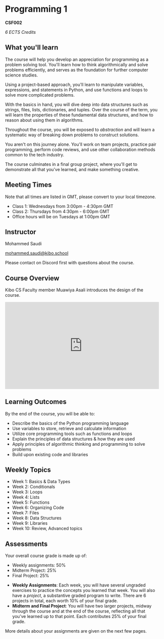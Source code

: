 # Programming 1

**CSF002**

_6 ECTS Credits_

## What you'll learn

The course will help you develop an appreciation for programming as a problem
solving tool. You'll learn how to think algorithmically and solve problems
efficiently, and serves as the foundation for further computer science studies.

Using a project-based approach, you'll learn to manipulate variables,
expressions, and statements in Python, and use functions and loops to solve more
complicated problems.

With the basics in hand, you will dive deep into data structures such as strings,
files, lists, dictionaries, and tuples. Over the course of the term, you will
learn the properties of these fundamental data structures, and how to reason
about using them in algorithms.

Throughout the course, you will be exposed to _abstraction_ and will learn a
systematic way of breaking down problems to construct solutions.

You aren't on this journey alone. You'll work on team projects, practice pair
programming, perform code reviews, and use other collaboration methods common to
the tech industry.

The course culminates in a final group project, where you'll get to demonstrate
all that you've learned, and make something creative.

## Meeting Times

Note that all times are listed in GMT, please convert to your local timezone.

* Class 1: Wednesdays from 3:00pm - 4:30pm GMT
* Class 2: Thursdays from 4:30pm - 6:00pm GMT
* Office hours will be on Tuesdays at 1:00pm GMT

## Instructor

Mohammed Saudi

[mohammed.saudi@kibo.school](mailto:mohammed.saudi@kibo.school)

Please contact on Discord first with questions about the course.

## Course Overview

Kibo CS Faculty member Muawiya Asali introduces the design of the course.

<div style="position: relative; padding-bottom: 56.25%; height: 0;"><iframe src="https://www.loom.com/embed/081681b662c346079703fb23b5227b53?hide_owner=true&hide_share=true&hide_title=true&hideEmbedTopBar=true" title="YouTube video player" frameborder="0" allow="accelerometer; autoplay; clipboard-write; encrypted-media; gyroscope; picture-in-picture" allowfullscreen style="position: absolute; top: 0; left: 0; width: 100%; height: 100%;"></iframe></div>

## Learning Outcomes

By the end of the course, you will be able to:
* Describe the basics of the Python programming language
* Use variables to store, retrieve and calculate information
* Utilize core programming tools such as functions and loops
* Explain the principles of data structures & how they are used
* Apply principles of algorithmic thinking and programming to solve problems
* Build upon existing code and libraries

## Weekly Topics

- Week 1: Basics & Data Types
- Week 2: Conditionals
- Week 3: Loops
- Week 4: Lists
- Week 5: Functions
- Week 6: Organizing Code
- Week 7: Files
- Week 8: Data Structures
- Week 9: Libraries
- Week 10: Review, Advanced topics

## Assessments

Your overall course grade is made up of:

- Weekly assignments: 50%
- Midterm Project: 25%
- Final Project: 25%

* **Weekly Assignments**: Each week, you will have several ungraded exercises 
  to practice the concepts you learned that week. You will also have a
  _project_, a substantive graded program to write. There are 6 projects in
  total, each worth 10% of your final grade.
* **Midterm and Final Project**: You will have two larger projects, midway
    through the course and at the end of the course, reflecting all that you've
    learned up to that point. Each contributes 25% of your final grade.

More details about your assignments are given on the next few pages.
